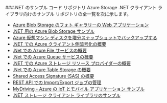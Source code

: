 ###<a name="net-sample-code-repositories"></a>.NET のサンプル コード リポジトリ
Azure Storage .NET クライアント ライブラリ向けのサンプル リポジトリの全一覧を次に示します。

* [Azure Blob Storage のフォト ギャラリーの Web アプリケーション](https://azure.microsoft.com/en-us/resources/samples/storage-blobs-dotnet-webapp/)
* [.NET 用の Azure Blob Storage サンプル](https://azure.microsoft.com/en-us/resources/samples/storage-blob-dotnet-getting-started/)
* [Azure 仮想マシン ディスクを増分スナップショットでバックアップする](https://azure.microsoft.com/en-us/resources/samples/storage-blob-dotnet-back-up-with-incremental-snapshots/)
* [.NET での Azure クライアント側暗号化の概要](https://azure.microsoft.com/en-us/resources/samples/storage-dotnet-client-side-encryption/)
* [.Net での Azure File サービスの概要](https://azure.microsoft.com/en-us/resources/samples/storage-file-dotnet-getting-started/)
* [.Net での Azure Queue サービスの概要](https://azure.microsoft.com/en-us/resources/samples/storage-queue-dotnet-getting-started/)
* [.NET での Azure ストレージ リソース プロバイダーの概要](https://azure.microsoft.com/en-us/resources/samples/storage-dotnet-resource-provider-getting-started/)
* [.Net での Azure Table Storage の概要](https://azure.microsoft.com/en-us/resources/samples/storage-table-dotnet-getting-started/)
* [Shared Access Signature (SAS) の概要](https://azure.microsoft.com/en-us/resources/samples/storage-dotnet-sas-getting-started/)
* [REST API での Import/Export ジョブの管理](https://azure.microsoft.com/en-us/resources/samples/storage-dotnet-import-export-job-management/)
* [MyDriving - Azure の IoT とモバイル アプリケーション サンプル](https://azure.microsoft.com/en-us/resources/samples/mydriving/)
* [.NET ストレージ クライアント ライブラリのサンプル](https://github.com/Azure/azure-storage-net/tree/master/Samples/GettingStarted)

<!--HONumber=Jan17_HO2-->


